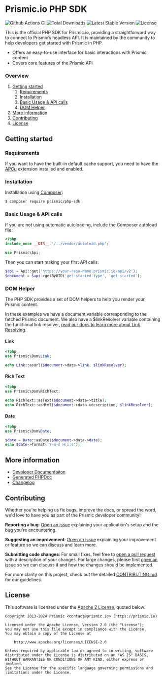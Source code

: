 # Prismic.io PHP SDK

[![Github Actions CI][github-actions-ci-src]][github-actions-ci-href]
[![Total Downloads][packagist-downloads-src]][packagist-downloads-href]
[![Latest Stable Version][packagist-version-src]][packagist-version-href]
[![License][packagist-license-src]][packagist-license-href]

This is the official PHP SDK for Prismic.io, providing a straightforward way to connect to Prismic’s headless API. It is maintained by the community to help developers get started with Prismic in PHP.

-   Offers an easy-to-use interface for basic interactions with Prismic content
-   Covers core features of the Prismic API

### Overview

1. [Getting started](#getting-started)
    1. [Requirements](#requirements)
    2. [Installation](#installation)
    3. [Basic Usage & API calls](#basic-usage--api-calls)
    4. [DOM Helper](#dom-helper)
2. [More information](#more-information)
3. [Contributing](#contributing)
4. [License](#license)

## Getting started

### Requirements

If you want to have the built-in default cache support, you need to have the [APCu](https://www.php.net/manual/en/ref.apcu.php) extension installed and enabled.

### Installation

Installation using [Composer](https://getcomposer.org/doc/00-intro.md):

```bash
$ composer require prismic/php-sdk
```

### Basic Usage & API calls

If you are not using automatic autoloading, include the Composer autoload file:

```php
<?php
include_once __DIR__.'/../vendor/autoload.php';

use Prismic\Api;
```

Then you can start making your first API calls:

```php
$api = Api::get('https://your-repo-name.prismic.io/api/v2');
$document = $api->getByUID('get-started-type', 'get-started');
```

### DOM Helper

The PHP SDK provides a set of DOM helpers to help you render your Prismic content.

In these examples we have a document variable corresponding to the fetched Prismic document. We also have a $linkResolver variable containing the functional link resolver, [read our docs to learn more about Link Resolving](https://prismic.io/docs/php/beyond-the-api/link-resolving).

#### Link

```php
<?php
use Prismic\Dom\Link;

echo Link::asUrl($document->data->link, $linkResolver);
```

#### Rich Text

```php
<?php
use Prismic\Dom\RichText;

echo RichText::asText($document->data->title);
echo RichText::asHtml($document->data->description, $linkResolver);
```

#### Date

```php
<?php
use Prismic\Dom\Date;

$date = Date::asDate($document->data->date);
echo $date->format('Y-m-d H:i:s');
```

## More information

-   [Developer Documentaiton](./docs)
-   [Generated PHPDoc](https://prismicio-community.github.io/php-kit/)
-   [Changelog](https://github.com/prismicio-community/php-kit/releases)

## Contributing

Whether you're helping us fix bugs, improve the docs, or spread the word, we'd love to have you as part of the Prismic developer community!

**Reporting a bug**: [Open an issue][repo-bug-report] explaining your application's setup and the bug you're encountering.

**Suggesting an improvement**: [Open an issue][repo-feature-request] explaining your improvement or feature so we can discuss and learn more.

**Submitting code changes**: For small fixes, feel free to [open a pull request][repo-pull-requests] with a description of your changes. For large changes, please first [open an issue][repo-feature-request] so we can discuss if and how the changes should be implemented.

For more clarity on this project, check out the detailed [CONTRIBUTING.md](./CONTRIBUTING.md) for our guidelines.

## License

This software is licensed under the [Apache 2 License](https://opensource.org/license/apache-2-0), quoted below:

```plaintext
Copyright 2013-2024 Prismic <contact@prismic.io> (https://prismic.io)

Licensed under the Apache License, Version 2.0 (the "License");
you may not use this file except in compliance with the License.
You may obtain a copy of the License at

    http://www.apache.org/licenses/LICENSE-2.0

Unless required by applicable law or agreed to in writing, software
distributed under the License is distributed on an "AS IS" BASIS,
WITHOUT WARRANTIES OR CONDITIONS OF ANY KIND, either express or implied.
See the License for the specific language governing permissions and
limitations under the License.
```

<!-- Links -->

[repo-bug-report]: https://github.com/prismicio-community/php-kit/issues/new?assignees=&labels=bug&template=bug_report.md&title=
[repo-feature-request]: https://github.com/prismicio-community/php-kit/issues/new?assignees=&labels=enhancement&template=feature_request.md&title=
[repo-pull-requests]: https://github.com/prismicio-community/php-kit/pulls

<!-- Badges -->

[github-actions-ci-src]: https://github.com/prismicio-community/php-kit/workflows/ci/badge.svg
[github-actions-ci-href]: https://github.com/prismicio-community/php-kit/actions?query=workflow%3Aci
[packagist-downloads-src]: https://img.shields.io/packagist/dm/prismic/php-sdk
[packagist-downloads-href]: https://packagist.org/packages/prismicio-community/php-kit
[packagist-version-src]: https://img.shields.io/packagist/v/prismic/php-sdk
[packagist-version-href]: https://packagist.org/packages/prismicio-community/php-kit
[packagist-license-src]: https://img.shields.io/packagist/l/prismic/php-sdk
[packagist-license-href]: https://packagist.org/packages/prismicio-community/php-kit

